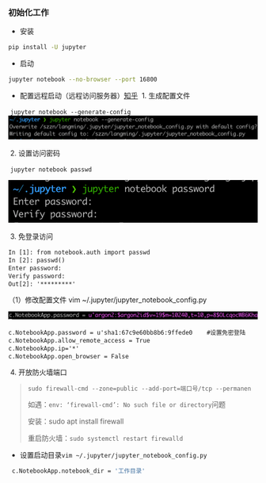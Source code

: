 ### 初始化工作

* 安装

```bash
pip install -U jupyter
```

* 启动

```bash
jupyter notebook --no-browser --port 16800
```

* 配置远程启动（远程访问服务器）[知乎](https://zhuanlan.zhihu.com/p/64524822)
​	  1. 生成配置文件

​			`jupyter notebook --generate-config`
![image-20230301145211026](assets/image-20230301145211026.png)

​		2. 设置访问密码			

​			`jupyter notebook passwd`

![image-20230301144837787](assets/image-20230301144837787.png)

​		3. 免登录访问

```python3
In [1]: from notebook.auth import passwd
In [2]: passwd()
Enter password:
Verify password:
Out[2]: '*********'
```

（1）修改配置文件 vim ~/.jupyter/jupyter_notebook_config.py

![image-20230301145929446](assets/image-20230301145929446.png)

```python3
c.NotebookApp.password = u'sha1:67c9e60bb8b6:9ffede0    #设置免密登陆
c.NotebookApp.allow_remote_access = True
c.NotebookApp.ip='*'
c.NotebookApp.open_browser = False
```

​		4. 开放防火墙端口

> `sudo firewall-cmd --zone=public --add-port=端口号/tcp --permanen`
>
> 如遇：`env: ‘firewall-cmd’: No such file or directory`问题
>
> 安装：sudo apt install firewall
>
> 重启防火墙：`sudo systemctl restart firewalld`

* 设置启动目录`vim ~/.jupyter/jupyter_notebook_config.py`

```bash
 c.NotebookApp.notebook_dir = '工作目录'
```

